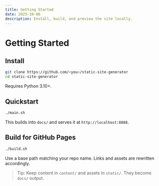 ```yaml
---
title: Getting Started
date: 2025-10-06
description: Install, build, and preview the site locally.
---
```


# Getting Started

## Install

```bash
git clone https://github.com/<you>/static-site-generator
cd static-site-generator
```

Requires Python 3.10+.

## Quickstart

```bash
./main.sh
```

This builds into `docs/` and serves it at `http://localhost:8888`.

## Build for GitHub Pages

```bash
./build.sh
```

Use a base path matching your repo name. Links and assets are rewritten accordingly.

> Tip: Keep content in `content/` and assets in `static/`. They become `docs/` output.


